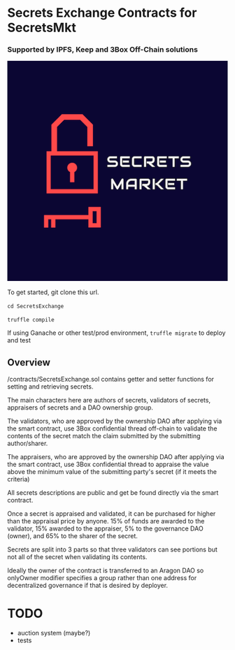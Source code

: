 # Secrets Exchange Contracts for SecretsMkt

### Supported by IPFS, Keep and 3Box Off-Chain solutions

![Secrets Exchange Logo](images/logo.png)

To get started, git clone this url.

`cd SecretsExchange`

`truffle compile`

If using Ganache or other test/prod environment, `truffle migrate` to deploy and test


## Overview

/contracts/SecretsExchange.sol contains getter and setter functions for setting and retrieving secrets.

The main characters here are authors of secrets, validators of secrets, appraisers of secrets and a DAO ownership group.

The validators, who are approved by the ownership DAO after applying via the smart contract, use 3Box confidential thread off-chain to validate the contents of the secret match the claim submitted by the submitting author/sharer.

The appraisers, who are approved by the ownership DAO after applying via the smart contract, use 3Box confidential thread to appraise the value above the minimum value of the submitting party's secret (if it meets the criteria)

All secrets descriptions are public and get be found directly via the smart contract.


Once a secret is appraised and validated, it can be purchased for higher than the appraisal price by anyone. 15% of funds are awarded to the validator, 15% awarded to the appraiser, 5% to the governance DAO (owner), and 65% to the sharer of the secret.


Secrets are split into 3 parts so that three validators can see portions but not all of the secret when validating its contents.

Ideally the owner of the contract is transferred to an Aragon DAO so onlyOwner modifier specifies a group rather than one address for decentralized governance if that is desired by deployer.



# TODO

- auction system (maybe?)
- tests
